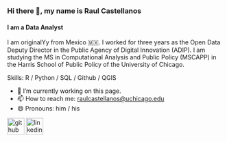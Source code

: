### Hi there 👋, my name is Raul Castellanos
#### I am a Data Analyst 
I am originalYy from Mexico 🇲🇽. I worked for three years as the Open Data Deputy Director in the Public Agency of Digital Innovation (ADIP). I am studying the MS in Computational Analysis and Public Policy (MSCAPP) in the Harris School of Public Policy of the University of Chicago.  

Skills: R / Python / SQL / Github / QGIS

- 🔭 I’m currently working on this page. 
- 📫 How to reach me: raulcastellanos@uchicago.edu 
- 😄 Pronouns: him / his  


[<img src='https://cdn.jsdelivr.net/npm/simple-icons@3.0.1/icons/github.svg' alt='github' height='40'>](https://github.com/https://github.com/rulocastellanos)  [<img src='https://cdn.jsdelivr.net/npm/simple-icons@3.0.1/icons/linkedin.svg' alt='linkedin' height='40'>](https://www.linkedin.com/in/https://www.linkedin.com/in/raul-santiago-castellanos//)  


